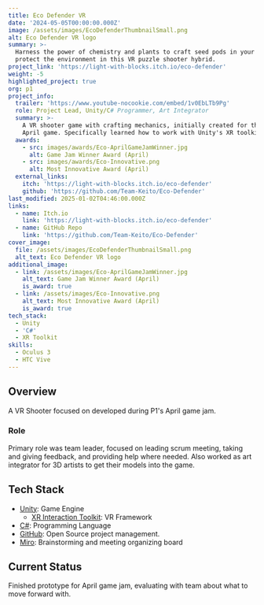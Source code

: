 ```yaml
---
title: Eco Defender VR
date: '2024-05-05T00:00:00.000Z'
image: /assets/images/EcoDefenderThumbnailSmall.png
alt: Eco Defender VR logo
summary: >-
  Harness the power of chemistry and plants to craft seed pods in your lab to
  protect the environment in this VR puzzle shooter hybrid.
project_link: 'https://light-with-blocks.itch.io/eco-defender'
weight: -5
highlighted_project: true
org: p1
project_info:
  trailer: 'https://www.youtube-nocookie.com/embed/1v0EbLTb9Pg'
  role: Project Lead, Unity/C# Programmer, Art Integrator
  summary: >-
    A VR shooter game with crafting mechanics, initially created for the P1
    April game. Specifically learned how to work with Unity's XR toolkit.
  awards:
    - src: images/awards/Eco-AprilGameJamWinner.jpg
      alt: Game Jam Winner Award (April)
    - src: images/awards/Eco-Innovative.png
      alt: Most Innovative Award (April)
  external_links:
    itch: 'https://light-with-blocks.itch.io/eco-defender'
    github: 'https://github.com/Team-Keito/Eco-Defender'
last_modified: 2025-01-02T04:46:00.000Z
links:
  - name: Itch.io
    link: 'https://light-with-blocks.itch.io/eco-defender'
  - name: GitHub Repo
    link: 'https://github.com/Team-Keito/Eco-Defender'
cover_image:
  file: /assets/images/EcoDefenderThumbnailSmall.png
  alt_text: Eco Defender VR logo
additional_image:
  - link: /assets/images/Eco-AprilGameJamWinner.jpg
    alt_text: Game Jam Winner Award (April)
    is_award: true
  - link: /assets/images/Eco-Innovative.png
    alt_text: Most Innovative Award (April)
    is_award: true
tech_stack:
  - Unity
  - 'C#'
  - XR Toolkit
skills:
  - Oculus 3
  - HTC Vive
---
```


## Overview

A VR Shooter focused on developed during P1's April game jam.

### Role

Primary role was team leader, focused on leading scrum meeting, taking and
giving feedback, and providing help where needed. Also worked as art integrator
for 3D artists to get their models into the game.

## Tech Stack

- [Unity](https://unity.com/): Game Engine
  - [XR Interaction Toolkit](https://docs.unity3d.com/Packages/com.unity.xr.interaction.toolkit@3.0/manual/index.html):
    VR Framework
- [C#](https://learn.microsoft.com/en-us/dotnet/csharp/): Programming Language
- [GitHub](https://github.com): Open Source project management.
- [Miro](https://miro.com/): Brainstorming and meeting organizing board

## Current Status

Finished prototype for April game jam, evaluating with team about what to move
forward with.

